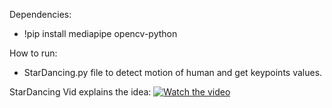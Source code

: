 Dependencies:

- !pip install mediapipe opencv-python


How to run:
- StarDancing.py file  to detect motion of human and get keypoints values.



StarDancing Vid explains the idea:
[![Watch the video](https://i.imgur.com/vKb2F1B.png)](https://vimeo.com/637615941)
